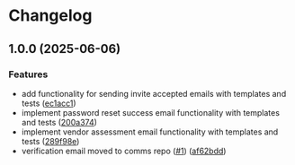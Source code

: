 # Changelog

## 1.0.0 (2025-06-06)


### Features

* add functionality for sending invite accepted emails with templates and tests ([ec1acc1](https://github.com/kopexa-grc/comms/commit/ec1acc12a383192f1b434a760997ccb4897278c8))
* implement password reset success email functionality with templates and tests ([200a374](https://github.com/kopexa-grc/comms/commit/200a37495fa187d13d33efa1aef7745c628ff93e))
* implement vendor assessment email functionality with templates and tests ([289f98e](https://github.com/kopexa-grc/comms/commit/289f98e5e444de7889bac06c878cb529eecb3ad5))
* verification email moved to comms repo ([#1](https://github.com/kopexa-grc/comms/issues/1)) ([af62bdd](https://github.com/kopexa-grc/comms/commit/af62bddac08cf7d9739bfad1901818db4941722d))

